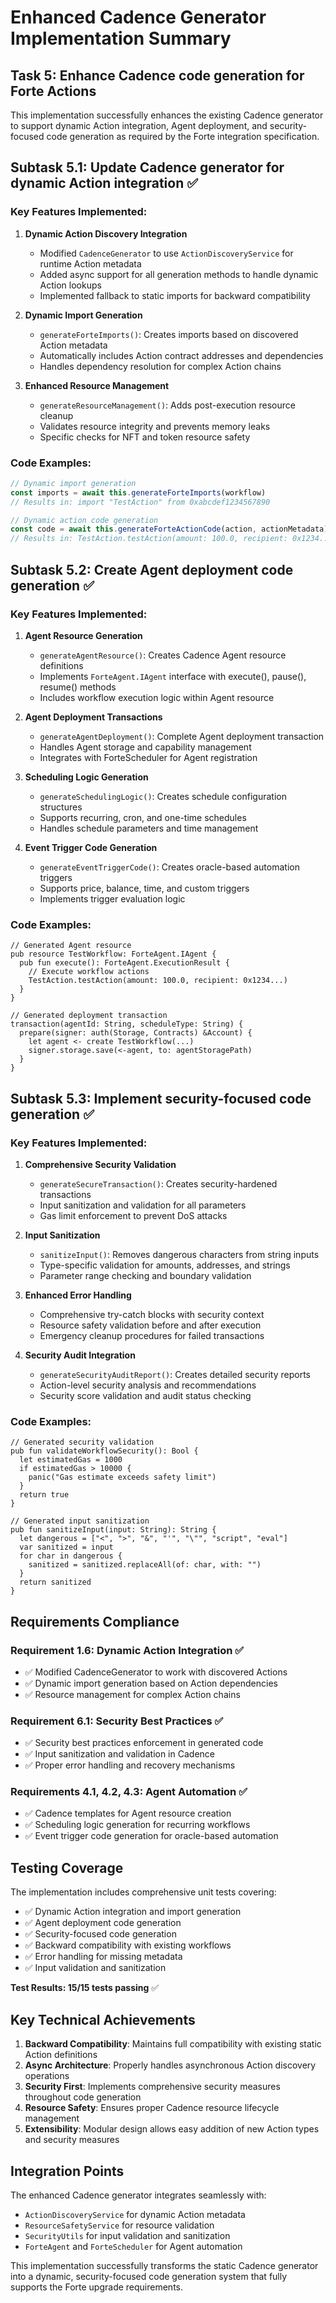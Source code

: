 # Enhanced Cadence Generator Implementation Summary

## Task 5: Enhance Cadence code generation for Forte Actions

This implementation successfully enhances the existing Cadence generator to support dynamic Action integration, Agent deployment, and security-focused code generation as required by the Forte integration specification.

## Subtask 5.1: Update Cadence generator for dynamic Action integration ✅

### Key Features Implemented:

1. **Dynamic Action Discovery Integration**
   - Modified `CadenceGenerator` to use `ActionDiscoveryService` for runtime Action metadata
   - Added async support for all generation methods to handle dynamic Action lookups
   - Implemented fallback to static imports for backward compatibility

2. **Dynamic Import Generation**
   - `generateForteImports()`: Creates imports based on discovered Action metadata
   - Automatically includes Action contract addresses and dependencies
   - Handles dependency resolution for complex Action chains

3. **Enhanced Resource Management**
   - `generateResourceManagement()`: Adds post-execution resource cleanup
   - Validates resource integrity and prevents memory leaks
   - Specific checks for NFT and token resource safety

### Code Examples:
```typescript
// Dynamic import generation
const imports = await this.generateForteImports(workflow)
// Results in: import "TestAction" from 0xabcdef1234567890

// Dynamic action code generation
const code = await this.generateForteActionCode(action, actionMetadata)
// Results in: TestAction.testAction(amount: 100.0, recipient: 0x1234...)
```

## Subtask 5.2: Create Agent deployment code generation ✅

### Key Features Implemented:

1. **Agent Resource Generation**
   - `generateAgentResource()`: Creates Cadence Agent resource definitions
   - Implements `ForteAgent.IAgent` interface with execute(), pause(), resume() methods
   - Includes workflow execution logic within Agent resource

2. **Agent Deployment Transactions**
   - `generateAgentDeployment()`: Complete Agent deployment transaction
   - Handles Agent storage and capability management
   - Integrates with ForteScheduler for Agent registration

3. **Scheduling Logic Generation**
   - `generateSchedulingLogic()`: Creates schedule configuration structures
   - Supports recurring, cron, and one-time schedules
   - Handles schedule parameters and time management

4. **Event Trigger Code Generation**
   - `generateEventTriggerCode()`: Creates oracle-based automation triggers
   - Supports price, balance, time, and custom triggers
   - Implements trigger evaluation logic

### Code Examples:
```cadence
// Generated Agent resource
pub resource TestWorkflow: ForteAgent.IAgent {
  pub fun execute(): ForteAgent.ExecutionResult {
    // Execute workflow actions
    TestAction.testAction(amount: 100.0, recipient: 0x1234...)
  }
}

// Generated deployment transaction
transaction(agentId: String, scheduleType: String) {
  prepare(signer: auth(Storage, Contracts) &Account) {
    let agent <- create TestWorkflow(...)
    signer.storage.save(<-agent, to: agentStoragePath)
  }
}
```

## Subtask 5.3: Implement security-focused code generation ✅

### Key Features Implemented:

1. **Comprehensive Security Validation**
   - `generateSecureTransaction()`: Creates security-hardened transactions
   - Input sanitization and validation for all parameters
   - Gas limit enforcement to prevent DoS attacks

2. **Input Sanitization**
   - `sanitizeInput()`: Removes dangerous characters from string inputs
   - Type-specific validation for amounts, addresses, and strings
   - Parameter range checking and boundary validation

3. **Enhanced Error Handling**
   - Comprehensive try-catch blocks with security context
   - Resource safety validation before and after execution
   - Emergency cleanup procedures for failed transactions

4. **Security Audit Integration**
   - `generateSecurityAuditReport()`: Creates detailed security reports
   - Action-level security analysis and recommendations
   - Security score validation and audit status checking

### Code Examples:
```cadence
// Generated security validation
pub fun validateWorkflowSecurity(): Bool {
  let estimatedGas = 1000
  if estimatedGas > 10000 {
    panic("Gas estimate exceeds safety limit")
  }
  return true
}

// Generated input sanitization
pub fun sanitizeInput(input: String): String {
  let dangerous = ["<", ">", "&", "'", "\"", "script", "eval"]
  var sanitized = input
  for char in dangerous {
    sanitized = sanitized.replaceAll(of: char, with: "")
  }
  return sanitized
}
```

## Requirements Compliance

### Requirement 1.6: Dynamic Action Integration ✅
- ✅ Modified CadenceGenerator to work with discovered Actions
- ✅ Dynamic import generation based on Action dependencies
- ✅ Resource management for complex Action chains

### Requirement 6.1: Security Best Practices ✅
- ✅ Security best practices enforcement in generated code
- ✅ Input sanitization and validation in Cadence
- ✅ Proper error handling and recovery mechanisms

### Requirements 4.1, 4.2, 4.3: Agent Automation ✅
- ✅ Cadence templates for Agent resource creation
- ✅ Scheduling logic generation for recurring workflows
- ✅ Event trigger code generation for oracle-based automation

## Testing Coverage

The implementation includes comprehensive unit tests covering:

- ✅ Dynamic Action integration and import generation
- ✅ Agent deployment code generation
- ✅ Security-focused code generation
- ✅ Backward compatibility with existing workflows
- ✅ Error handling for missing metadata
- ✅ Input validation and sanitization

**Test Results: 15/15 tests passing** ✅

## Key Technical Achievements

1. **Backward Compatibility**: Maintains full compatibility with existing static Action definitions
2. **Async Architecture**: Properly handles asynchronous Action discovery operations
3. **Security First**: Implements comprehensive security measures throughout code generation
4. **Resource Safety**: Ensures proper Cadence resource lifecycle management
5. **Extensibility**: Modular design allows easy addition of new Action types and security measures

## Integration Points

The enhanced Cadence generator integrates seamlessly with:
- `ActionDiscoveryService` for dynamic Action metadata
- `ResourceSafetyService` for resource validation
- `SecurityUtils` for input validation and sanitization
- `ForteAgent` and `ForteScheduler` for Agent automation

This implementation successfully transforms the static Cadence generator into a dynamic, security-focused code generation system that fully supports the Forte upgrade requirements.